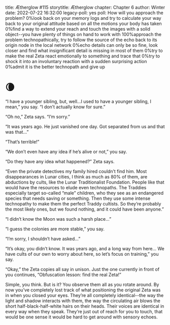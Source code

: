 title: Ætherglow #115
storytitle: Ætherglow 
chapter: Chapter 6
author: Winter
date: 2022-07-22 16:32:00
legacy-poll: yes
poll: How will you approach the problem?
      0%look back on your memory logs and try to calculate your way back to your original attitude based on all the motions your body has taken
      0%find a way to extend your reach and touch the images with a solid object--you have plenty of things on hand to work with
      100%approach the problem technopathically, try to follow the source of the echo back to its origin node in the local network
      0%echo details can only be so fine, look closer and find what insignificant detail is missing in most of them
      0%try to make the real Zeta react emotionally to something and trace that
      0%try to shock it into an involuntary reaction with a sudden surprising action
      0%admit it is the better technopath and give up


🌘
=

“I have a younger sibling, but, well…I used to have a younger sibling, I mean,” you say. “I don’t actually know for sure.”

“Oh no,” Zeta says. “I’m sorry.”

“It was years ago. He just vanished one day. Got separated from us and that was that…”

“That’s terrible!”

“We don’t even have any idea if he’s alive or not,” you say.

“Do they have any idea what happened?” Zeta says.

“Even the private detectives my family hired couldn’t find him. Most disappearances in Lunar cities, I think as much as 80% of them, are abductions by cults, like the Lunar Traditionalist Foundation. People like that would have the resources to elude even technopaths. The Traddies especially target so-called “male” children, who they see as an endangered species that needs saving or something. Then they use some intense technopathy to make them the perfect Traddy cultists. So they’re probably the most likely ones, but we found nothing, and it could have been anyone.”

“I didn’t know the Moon was such a harsh place…”

“I guess the colonies are more stable,” you say.

“I’m sorry, I shouldn’t have asked…”

“It’s okay, you didn’t know. It was years ago, and a long way from here… We have cults of our own to worry about here, so let’s focus on training,” you say.

“Okay,” the Zeta copies all say in unison. Just the one currently in front of you continues, “Obfuscation lesson: find the real Zeta!”

Simple, you think. But is it? You observe them all as you rotate around. By now you’ve completely lost track of what positioning the original Zeta was in when you closed your eyes. They’re all completely identical--the way the light and shadow interacts with them, the way the circulating air blows the short half-black-half-white hairs on their heads. Their voices are identical in every way when they speak. They’re just out of reach for you to touch, that would be one sense it would be hard to get around with sensory echoes.

